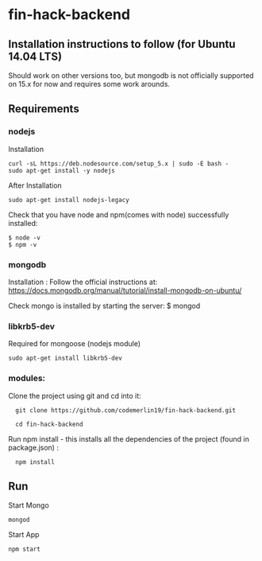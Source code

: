 # fin-hack-backend

## Installation instructions to follow (for Ubuntu 14.04 LTS)
Should work on other versions too, but mongodb is not officially supported on 15.x for now and requires some work arounds.

## Requirements

### nodejs
  Installation
  
    curl -sL https://deb.nodesource.com/setup_5.x | sudo -E bash -
    sudo apt-get install -y nodejs
  
  After Installation
  
    sudo apt-get install nodejs-legacy
    
  Check that you have node and npm(comes with node) successfully installed:
    
    $ node -v
    $ npm -v
    
### mongodb
  Installation :
  Follow the official instructions at:
    https://docs.mongodb.org/manual/tutorial/install-mongodb-on-ubuntu/
    
  Check mongo is installed by starting the server:
    $ mongod
    
### libkrb5-dev
  Required for mongoose (nodejs module)
  
    sudo apt-get install libkrb5-dev
    
### modules:

  Clone the project using git and cd into it:
  
      git clone https://github.com/codemerlin19/fin-hack-backend.git
    
      cd fin-hack-backend
    
  Run npm install - this installs all the dependencies of the project (found in package.json) :
    
      npm install
    
## Run

  Start Mongo
  
    mongod
  
  Start App
  
    npm start
